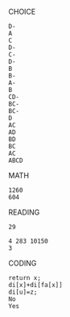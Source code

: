 CHOICE

```
D-
A
C
D-
C-
D-
B
B-
A-
B
CD-
BC-
BC-
D
AC
AD
BD
BC
AC
ABCD
```

MATH

```
1260
604
```

READING

```
29

4 283 10150
3
```

CODING

```
return x;
di[x]+di[fa[x]]
di[u]=z;
No
Yes

```

